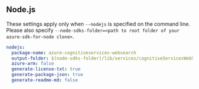## Node.js

These settings apply only when `--nodejs` is specified on the command line.
Please also specify `--node-sdks-folder=<path to root folder of your azure-sdk-for-node clone>`.

``` yaml $(nodejs)
nodejs:
  package-name: azure-cognitiveservices-websearch
  output-folder: $(node-sdks-folder)/lib/services/cognitiveServicesWebSearch
  azure-arm: false
  generate-license-txt: true
  generate-package-json: true
  generate-readme-md: false
```
